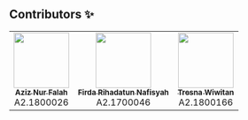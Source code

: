 ## Contributors ✨

<table>
  <tr>
    <td align="center"><a href="https://github.com/Anurfah"><img src="https://avatars1.githubusercontent.com/u/61534382?s=400&u=5650f4946ef24e342dafd1e57d280f20e6394fa7&v=4" width="100px;" alt=""/><br /><sub><b>Aziz Nur Falah</b></sub></a></a><br>A2.1800026</td>
    <td align="center"><a href="https://github.com/Frnafis"><img src="https://avatars3.githubusercontent.com/u/61266303?s=460&u=9c04e890ea4984d5cef6837e9cdb905470374ee4&v=4" width="100px;" alt=""/><br /><sub><b>Firda Rihadatun Nafisyah</b></sub></a><br>A2.1700046</td>
    <td align="center"><a href="https://github.com/Tresna20"><img src="https://avatars0.githubusercontent.com/u/61501197?s=400&u=7423d0c81e0817cc440ab4e1730e059d03622a87&v=4" width="100px;" alt=""/><br /><sub><b>Tresna Wiwitan</b></sub></a><br>A2.1800166</td>
  </tr>
</table>